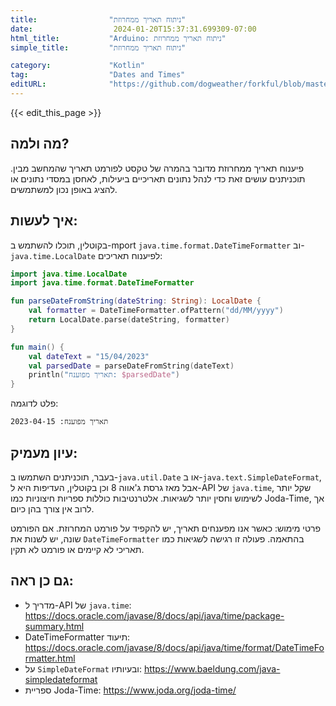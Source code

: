```yaml
---
title:                "ניתוח תאריך ממחרוזת"
date:                  2024-01-20T15:37:31.699309-07:00
html_title:           "Arduino: ניתוח תאריך ממחרוזת"
simple_title:         "ניתוח תאריך ממחרוזת"

category:             "Kotlin"
tag:                  "Dates and Times"
editURL:              "https://github.com/dogweather/forkful/blob/master/content/he/kotlin/parsing-a-date-from-a-string.md"
---
```


{{< edit_this_page >}}

## מה ולמה?
פיענוח תאריך ממחרוזת מדובר בהמרה של טקסט לפורמט תאריך שהמחשב מבין. תוכניתנים עושים זאת כדי לנהל נתונים תאריכיים ביעילות, לאחסן במסדי נתונים או להציג באופן נכון למשתמשים.

## איך לעשות:
בקוטלין, תוכלו להשתמש ב-mport `java.time.format.DateTimeFormatter` וב-`java.time.LocalDate` לפיענוח תאריכים:

```Kotlin
import java.time.LocalDate
import java.time.format.DateTimeFormatter

fun parseDateFromString(dateString: String): LocalDate {
    val formatter = DateTimeFormatter.ofPattern("dd/MM/yyyy")
    return LocalDate.parse(dateString, formatter)
}

fun main() {
    val dateText = "15/04/2023"
    val parsedDate = parseDateFromString(dateText)
    println("תאריך מפוענח: $parsedDate")
}
```

פלט לדוגמה:
```
תאריך מפוענח: 2023-04-15
```

## עיון מעמיק:
בעבר, תוכניתנים השתמשו ב-`java.util.Date` או ב-`java.text.SimpleDateFormat`, אבל מאז גרסת ג'אווה 8 וכן בקוטלין, העדיפות היא ל-API של `java.time`, שקל יותר לשימוש וחסין יותר לשגיאות.
אלטרנטיבות כוללות ספריות חיצוניות כמו Joda-Time, אך לרוב אין צורך בהן כיום.

פרטי מימוש: כאשר אנו מפענחים תאריך, יש להקפיד על פורמט המחרוזת. אם הפורמט שונה, יש לשנות את `DateTimeFormatter` בהתאמה. פעולה זו רגישה לשגיאות כמו תאריכי לא קיימים או פורמט לא תקין.

## גם כן ראה:
- מדריך ל-API של `java.time`: https://docs.oracle.com/javase/8/docs/api/java/time/package-summary.html
- DateTimeFormatter תיעוד: https://docs.oracle.com/javase/8/docs/api/java/time/format/DateTimeFormatter.html
- על `SimpleDateFormat` ובעיותיו: https://www.baeldung.com/java-simpledateformat
- ספריית Joda-Time: https://www.joda.org/joda-time/
